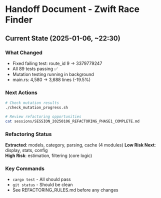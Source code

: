 # Handoff Document - Zwift Race Finder

## Current State (2025-01-06, ~22:30)

### What Changed
- Fixed failing test: route_id 9 → 3379779247 
- All 89 tests passing ✅
- Mutation testing running in background
- main.rs: 4,580 → 3,688 lines (-19.5%)

### Next Actions
```bash
# Check mutation results
./check_mutation_progress.sh

# Review refactoring opportunities
cat sessions/SESSION_20250106_REFACTORING_PHASE1_COMPLETE.md
```

### Refactoring Status
**Extracted**: models, category, parsing, cache (4 modules)
**Low Risk Next**: display, stats, config  
**High Risk**: estimation, filtering (core logic)

### Key Commands
- `cargo test` - All should pass
- `git status` - Should be clean
- See REFACTORING_RULES.md before any changes